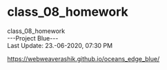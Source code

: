 # class_08_homework
class_08_homework<br>
---Project Blue---<br>
Last Update: 23.-06-2020, 07:30 PM<br>

https://webweaverashik.github.io/oceans_edge_blue/

